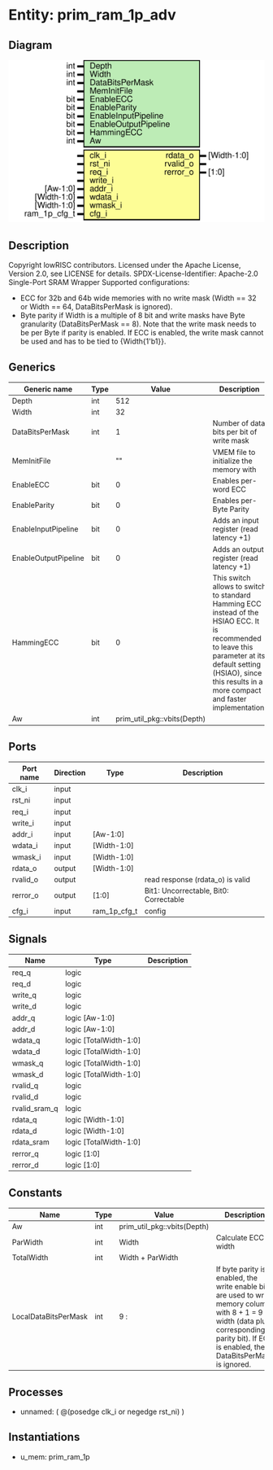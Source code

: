 # Entity: prim_ram_1p_adv

## Diagram

![Diagram](prim_ram_1p_adv.svg "Diagram")
## Description

Copyright lowRISC contributors.
 Licensed under the Apache License, Version 2.0, see LICENSE for details.
 SPDX-License-Identifier: Apache-2.0
 Single-Port SRAM Wrapper
 Supported configurations:
 - ECC for 32b and 64b wide memories with no write mask
   (Width == 32 or Width == 64, DataBitsPerMask is ignored).
 - Byte parity if Width is a multiple of 8 bit and write masks have Byte
   granularity (DataBitsPerMask == 8).
 Note that the write mask needs to be per Byte if parity is enabled. If ECC is enabled, the write
 mask cannot be used and has to be tied to {Width{1'b1}}.
 
## Generics

| Generic name         | Type | Value                       | Description                                                                                                                                                                                                               |
| -------------------- | ---- | --------------------------- | ------------------------------------------------------------------------------------------------------------------------------------------------------------------------------------------------------------------------- |
| Depth                | int  | 512                         |                                                                                                                                                                                                                           |
| Width                | int  | 32                          |                                                                                                                                                                                                                           |
| DataBitsPerMask      | int  | 1                           | Number of data bits per bit of write mask                                                                                                                                                                                 |
| MemInitFile          |      | ""                          | VMEM file to initialize the memory with                                                                                                                                                                                   |
| EnableECC            | bit  | 0                           | Enables per-word ECC                                                                                                                                                                                                      |
| EnableParity         | bit  | 0                           | Enables per-Byte Parity                                                                                                                                                                                                   |
| EnableInputPipeline  | bit  | 0                           | Adds an input register (read latency +1)                                                                                                                                                                                  |
| EnableOutputPipeline | bit  | 0                           | Adds an output register (read latency +1)                                                                                                                                                                                 |
| HammingECC           | bit  | 0                           | This switch allows to switch to standard Hamming ECC instead of the HSIAO ECC. It is recommended to leave this parameter at its default setting (HSIAO), since this results in a more compact and faster implementation.  |
| Aw                   | int  | prim_util_pkg::vbits(Depth) |                                                                                                                                                                                                                           |
## Ports

| Port name | Direction | Type         | Description                            |
| --------- | --------- | ------------ | -------------------------------------- |
| clk_i     | input     |              |                                        |
| rst_ni    | input     |              |                                        |
| req_i     | input     |              |                                        |
| write_i   | input     |              |                                        |
| addr_i    | input     | [Aw-1:0]     |                                        |
| wdata_i   | input     | [Width-1:0]  |                                        |
| wmask_i   | input     | [Width-1:0]  |                                        |
| rdata_o   | output    | [Width-1:0]  |                                        |
| rvalid_o  | output    |              | read response (rdata_o) is valid       |
| rerror_o  | output    | [1:0]        | Bit1: Uncorrectable, Bit0: Correctable |
| cfg_i     | input     | ram_1p_cfg_t | config                                 |
## Signals

| Name          | Type                   | Description |
| ------------- | ---------------------- | ----------- |
| req_q         | logic                  |             |
| req_d         | logic                  |             |
| write_q       | logic                  |             |
| write_d       | logic                  |             |
| addr_q        | logic [Aw-1:0]         |             |
| addr_d        | logic [Aw-1:0]         |             |
| wdata_q       | logic [TotalWidth-1:0] |             |
| wdata_d       | logic [TotalWidth-1:0] |             |
| wmask_q       | logic [TotalWidth-1:0] |             |
| wmask_d       | logic [TotalWidth-1:0] |             |
| rvalid_q      | logic                  |             |
| rvalid_d      | logic                  |             |
| rvalid_sram_q | logic                  |             |
| rdata_q       | logic [Width-1:0]      |             |
| rdata_d       | logic [Width-1:0]      |             |
| rdata_sram    | logic [TotalWidth-1:0] |             |
| rerror_q      | logic [1:0]            |             |
| rerror_d      | logic [1:0]            |             |
## Constants

| Name                 | Type | Value                       | Description                                                                                                                                                                                         |
| -------------------- | ---- | --------------------------- | --------------------------------------------------------------------------------------------------------------------------------------------------------------------------------------------------- |
| Aw                   | int  | prim_util_pkg::vbits(Depth) |                                                                                                                                                                                                     |
| ParWidth             | int  | Width                       | Calculate ECC width                                                                                                                                                                                 |
| TotalWidth           | int  | Width + ParWidth            |                                                                                                                                                                                                     |
| LocalDataBitsPerMask | int  | 9          :                | If byte parity is enabled, the write enable bits are used to write memory colums with 8 + 1 = 9 bit width (data plus corresponding parity bit). If ECC is enabled, the DataBitsPerMask is ignored.  |
## Processes
- unnamed: ( @(posedge clk_i or negedge rst_ni) )
## Instantiations

- u_mem: prim_ram_1p
